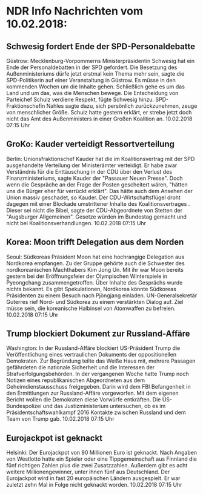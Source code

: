 # NDR Info Nachrichten vom 10.02.2018:


## Schwesig fordert Ende der SPD-Personaldebatte
Güstrow: Mecklenburg-Vorpommerns Ministerpräsidentin Schwesig hat ein Ende der Personaldebatten in der SPD gefordert. Die Besetzung des Außenministeriums dürfe jetzt erstmal kein Thema mehr sein, sagte die SPD-Politikerin auf einer Veranstaltung in Güstrow. Es müsse in den kommenden Wochen um die Inhalte gehen. Schließlich gehe es um das Land und um das, was die Menschen bewege. Die Entscheidung von Parteichef Schulz verdiene Respekt, fügte Schwesig hinzu. SPD-Fraktionschefin Nahles sagte dazu, sich persönlich zurückzunehmen, zeuge von menschlicher Größe. Schulz hatte gestern erklärt, er strebe jetzt doch nicht das Amt des Außenministers in einer Großen Koalition an. 10.02.2018 07:15 Uhr 

## GroKo: Kauder verteidigt Ressortverteilung
Berlin:     Unionsfraktionschef Kauder hat die im Koalitionsvertrag mit der SPD ausgehandelte Verteilung der Ministerämter verteidigt. Er habe zwar Verständnis für die Enttäuschung in der CDU über den Verlust des Finanzministeriums, sagte Kauder der "Passauer Neuen Presse". Doch wenn die Gespräche an der Frage der Posten gescheitert wären, "hätten uns die Bürger eher für verrückt erklärt". Das hätte auch dem Ansehen der Union massiv geschadet, so Kauder. Der CDU-Wirtschaftsflügel droht dagegen mit einer Blockade umstrittener Inhalte des Koalitionsvertrages . Dieser sei nicht die Bibel, sagte der CDU-Abgeordnete von Stetten der "Augsburger Allgemeinen". Gesetze würden im Bundestag gemacht und nicht bei Koalitionsverhandlungen. 10.02.2018 07:15 Uhr 

## Korea: Moon trifft Delegation aus dem Norden
Seoul: Südkoreas Präsident Moon hat eine hochrangige Delegation aus Nordkorea empfangen. Zu der Gruppe gehörte auch die Schwester des nordkoreanischen Machthabers Kim Jong Un. Mit ihr war Moon bereits gestern bei der Eröffnungsfeier der Olympischen Winterspiele in Pyeongchang zusammengetroffen. Über Inhalte des Gesprächs wurde nichts bekannt. Es gibt Spekulationen, Nordkorea könnte Südkoreas Präsidenten zu einem Besuch nach Pjöngjang einladen. UN-Generalsekretär Guterres rief Nord- und Südkorea zu einem verstärkten Dialog auf. Ziel müsse sein, die koreanische Halbinsel von Atomwaffen zu befreien. 10.02.2018 07:15 Uhr 

## Trump blockiert Dokument zur Russland-Affäre
Washington: In der Russland-Affäre blockiert US-Präsident Trump die Veröffentlichung eines vertraulichen Dokuments der oppositionellen Demokraten. Zur Begründung teilte das Weiße Haus mit, mehrere Passagen gefährdeten die nationale Sicherheit und die Interessen der Strafverfolgungsbehörden. In der vergangenen Woche hatte Trump noch Notizen eines republikanischen Abgeordneten aus dem Geheimdienstausschuss freigegeben. Darin wird dem FBI Befangenheit in den Ermittlungen zur Russland-Affäre vorgeworfen. Mit dem eigenen Bericht wollen die Demokraten diese Vorwürfe entkräften. Die US-Bundespolizei und das Justizministerium untersuchen, ob es im Präsidentschaftswahlkampf 2016 Kontakte zwischen Russland und dem Team von Trump gab. 10.02.2018 07:15 Uhr 

## Eurojackpot ist geknackt
Helsinki: Der Eurojackpot von 90 Millionen Euro ist geknackt. Nach Angaben von Westlotto hatte ein Spieler oder eine Tippgemeinschaft aus Finnland die fünf richtigen Zahlen plus die zwei Zusatzzahlen. Außerdem gibt es acht weitere Millionengewinner, unter ihnen fünf aus Deutschland. Der Eurojackpot wird in fast 20 europäischen Ländern ausgespielt. Er war zuletzt zehn Mal in Folge nicht geknackt worden. 10.02.2018 07:15 Uhr 
